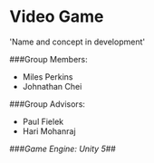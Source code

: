 # Video Game #

'Name and concept in development'

###Group Members:
 - Miles Perkins
 - Johnathan Chei

###Group Advisors:
 - Paul Fielek
 - Hari Mohanraj

###_Game Engine: Unity 5_##